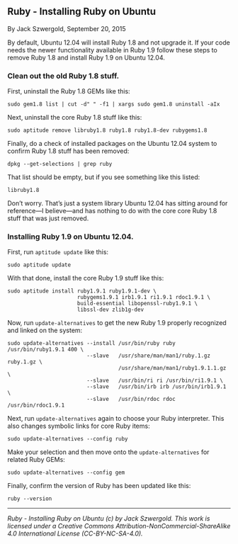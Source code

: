 ## Ruby - Installing Ruby on Ubuntu

By Jack Szwergold, September 20, 2015

By default, Ubuntu 12.04 will install Ruby 1.8 and not upgrade it. If your code needs the newer functionality available in Ruby 1.9 follow these steps to remove Ruby 1.8 and install Ruby 1.9 on Ubuntu 12.04.

### Clean out the old Ruby 1.8 stuff.

First, uninstall the Ruby 1.8 GEMs like this:

	sudo gem1.8 list | cut -d" " -f1 | xargs sudo gem1.8 uninstall -aIx

Next, uninstall the core Ruby 1.8 stuff like this:

	sudo aptitude remove libruby1.8 ruby1.8 ruby1.8-dev rubygems1.8

Finally, do a check of installed packages on the Ubuntu 12.04 system to confirm Ruby 1.8 stuff has been removed:

	dpkg --get-selections | grep ruby

That list should be empty, but if you see something like this listed:

    libruby1.8

Don’t worry. That’s just a system library Ubuntu 12.04 has sitting around for reference—I believe—and has nothing to do with the core core Ruby 1.8 stuff that was just removed.

### Installing Ruby 1.9 on Ubuntu 12.04.

First, run `aptitude update` like this:

    sudo aptitude update

With that done, install the core Ruby 1.9 stuff like this:
	
    sudo aptitude install ruby1.9.1 ruby1.9.1-dev \
	                      rubygems1.9.1 irb1.9.1 ri1.9.1 rdoc1.9.1 \
	                      build-essential libopenssl-ruby1.9.1 \
	                      libssl-dev zlib1g-dev
		
Now, run `update-alternatives` to get the new Ruby 1.9 properly recognized and linked on the system:

	sudo update-alternatives --install /usr/bin/ruby ruby /usr/bin/ruby1.9.1 400 \
	                         --slave   /usr/share/man/man1/ruby.1.gz ruby.1.gz \
	                                   /usr/share/man/man1/ruby1.9.1.1.gz \
	                         --slave   /usr/bin/ri ri /usr/bin/ri1.9.1 \
	                         --slave   /usr/bin/irb irb /usr/bin/irb1.9.1 \
	                         --slave   /usr/bin/rdoc rdoc /usr/bin/rdoc1.9.1

Next, run `update-alternatives` again to choose your Ruby interpreter. This also changes symbolic links for core Ruby items:

    sudo update-alternatives --config ruby

Make your selection and then move onto the `update-alternatives` for related Ruby GEMs:

    sudo update-alternatives --config gem

Finally, confirm the version of Ruby has been updated like this:
		
    ruby --version

***

*Ruby - Installing Ruby on Ubuntu (c) by Jack Szwergold. This work is licensed under a Creative Commons Attribution-NonCommercial-ShareAlike 4.0 International License (CC-BY-NC-SA-4.0).*
